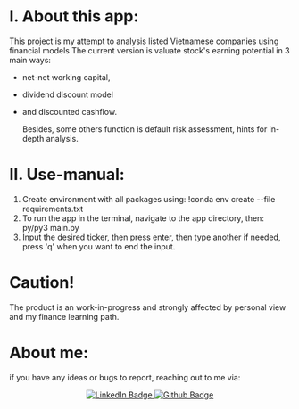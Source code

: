 # I. About this app:

This project is my attempt to analysis listed Vietnamese companies using financial models
The current version is valuate stock's earning potential in 3 main ways:

- net-net working capital,
- dividend discount model
- and discounted cashflow.

  Besides, some others function is default risk assessment, hints for in-depth analysis.

# II. Use-manual:

1. Create environment with all packages using:
   !conda env create --file requirements.txt
2. To run the app in the terminal, navigate to the app directory, then:
   py/py3 main.py
3. Input the desired ticker, then press enter, then type another if needed, press 'q' when you want to end the input.

# Caution!

The product is an work-in-progress and strongly affected by personal view and my finance learning path.

# About me:

if you have any ideas or bugs to report, reaching out to me via:

<div id="badges" align="center">
  <a href="https://www.linkedin.com/in/dang-khoa-vo">
    <img src="https://img.shields.io/badge/LinkedIn-blue?style=for-the-badge&logo=linkedin&logoColor=white" alt="LinkedIn Badge"/>
  </a>
  </a>
    <a href="https://github.com/khoavo-dan/">
    <img src="https://img.shields.io/badge/GitHub-100000?style=for-the-badge&logo=github&logoColor=white" alt="Github Badge"/>
  </a>
</div>
